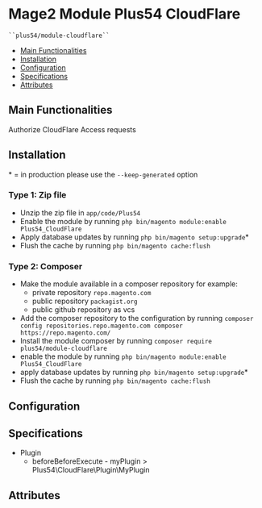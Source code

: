 # Mage2 Module Plus54 CloudFlare

    ``plus54/module-cloudflare``

 - [Main Functionalities](#markdown-header-main-functionalities)
 - [Installation](#markdown-header-installation)
 - [Configuration](#markdown-header-configuration)
 - [Specifications](#markdown-header-specifications)
 - [Attributes](#markdown-header-attributes)


## Main Functionalities
Authorize CloudFlare Access requests

## Installation
\* = in production please use the `--keep-generated` option

### Type 1: Zip file

 - Unzip the zip file in `app/code/Plus54`
 - Enable the module by running `php bin/magento module:enable Plus54_CloudFlare`
 - Apply database updates by running `php bin/magento setup:upgrade`\*
 - Flush the cache by running `php bin/magento cache:flush`

### Type 2: Composer

 - Make the module available in a composer repository for example:
    - private repository `repo.magento.com`
    - public repository `packagist.org`
    - public github repository as vcs
 - Add the composer repository to the configuration by running `composer config repositories.repo.magento.com composer https://repo.magento.com/`
 - Install the module composer by running `composer require plus54/module-cloudflare`
 - enable the module by running `php bin/magento module:enable Plus54_CloudFlare`
 - apply database updates by running `php bin/magento setup:upgrade`\*
 - Flush the cache by running `php bin/magento cache:flush`


## Configuration




## Specifications

 - Plugin
	- beforeBeforeExecute - myPlugin > Plus54\CloudFlare\Plugin\MyPlugin


## Attributes



